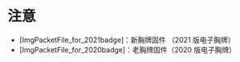 # 注意

* [ImgPacketFile_for_2021badge]：新胸牌固件 （2021 版电子胸牌）
*  [ImgPacketFile_for_2020badge]：老胸牌固件（2020 版电子胸牌）

